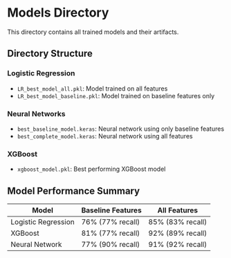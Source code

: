 # Models Directory

This directory contains all trained models and their artifacts.

## Directory Structure

### Logistic Regression
- `LR_best_model_all.pkl`: Model trained on all features
- `LR_best_model_baseline.pkl`: Model trained on baseline features only

### Neural Networks
- `best_baseline_model.keras`: Neural network using only baseline features
- `best_complete_model.keras`: Neural network using all features

### XGBoost
- `xgboost_model.pkl`: Best performing XGBoost model

## Model Performance Summary

| Model | Baseline Features | All Features |
|-------|------------------|--------------|
| Logistic Regression | 76% (77% recall) | 85% (83% recall) |
| XGBoost | 81% (77% recall) | 92% (89% recall) |
| Neural Network | 77% (90% recall) | 91% (92% recall) |